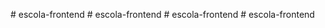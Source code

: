 
#   e s c o l a - f r o n t e n d  
 #   e s c o l a - f r o n t e n d  
 #   e s c o l a - f r o n t e n d  
 #   e s c o l a - f r o n t e n d  
 